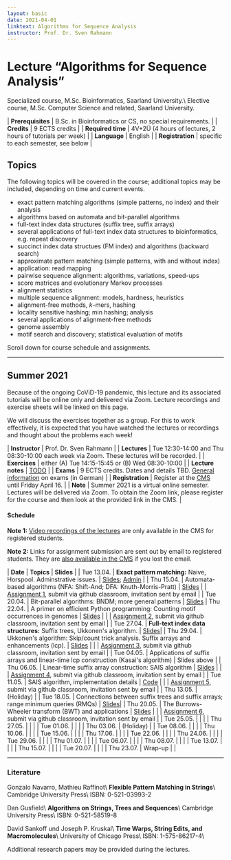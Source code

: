 ```yaml
---
layout: basic
date: 2021-04-01
linktext: Algorithms for Sequence Analysis
instructor: Prof. Dr. Sven Rahmann
---
```


# Lecture “Algorithms for Sequence Analysis”

Specialized course, M.Sc. Bioinformatics, Saarland University.\\
Elective course, M.Sc. Computer Science and related, Saarland University.

| **Prerequisites** | B.Sc. in Bioinformatics or CS, no special requirements. |
| **Credits** | 9 ECTS credits |
| **Required time** | 4V+2Ü (4 hours of lectures, 2 hours of tutorials per week) |
| **Language** | English |
| **Registration** | specific to each semester, see below |


## Topics

The following topics will be covered in the course; additional topics may be included, depending on time and current events.

* exact pattern matching algorithms (simple patterns, no index) and their analysis
* algorithms based on automata and bit-parallel algorithms
* full-text index data structures (suffix tree, suffix arrays)
* several applications of full-text index data structures to bioinformatics, e.g. repeat discovery
* succinct index data structues (FM index) and algorithms (backward search)
* approximate pattern matching (simple patterns, with and without index)
* application: read mapping
* pairwise sequence alignment: algorithms, variations, speed-ups
* score matrices and evolutionary Markov processes
* alignment statistics
* multiple sequence alignment: models, hardness, heuristics
* alignment-free methods, *k*-mers, hashing
* locality sensitive hashing; min hashing; analysis
* several applications of alignment-free methods
* genome assembly
* motif search and discovery; statistical evaluation of motifs

Scroll down for course schedule and assignments.

---


## Summer 2021

Because of the ongoing CoViD-19 pandemic, this lecture and its associated tutorials will be online only and delivered via Zoom.
Lecture recordings and exercise sheets will be linked on this page.

We will discuss the exercises together as a group.
For this to work effectively, it is expected that you have watched the lectures or recordings and thought about the problems each week!

| **Instructor** | Prof. Dr. Sven Rahmann |
| **Lectures** | Tue 12:30-14:00 and Thu 08:30-10:00 each week via Zoom.  These lectures will be recorded. |
| **Exercises** | either (A) Tue 14:15-15:45 or (B) Wed 08:30-10:00 |
| **Lecture notes** | [TODO](TODO) |
| **Exams** | 9 ECTS credits. Dates and details TBD. [General information](/infos/pruefungen) on exams (in German) |
| **Registration** | Register at the [CMS](https://cms.sic.saarland/alsa/) until Friday April 16. |
| **Note** | Summer 2021 is a virtual online semester. Lectures will be delivered via Zoom. To obtain the Zoom link, please register for the course and then look at the provided link in the CMS. |


#### Schedule

**Note 1:** [Video recordings of the lectures](https://cms.sic.saarland/alsa/materials) are only available in the CMS for registered students.

**Note 2:** Links for assignment submission are sent out by email to registered students. They are [also available in the CMS](https://cms.sic.saarland/alsa/materials) if you lost the email.


| **Date** | **Topics** | **Slides** |
| Tue 13.04. | **Exact pattern matching:** Naive, Horspool. Adminstrative issues. | [Slides](alsa21/01-1-naive-horspool.pdf); [Admin](alsa21/00-0-overview.pdf) |
| Thu 15.04. |  Automata-based algorithms (NFA: Shift-And; DFA: Knuth-Morris-Pratt) | [Slides](alsa21/01-2-automata.pdf)
|            | [Assignment 1](alsa21/sheet1.pdf), submit via github classroom, invitation sent by email |
| Tue 20.04. | Bit-parallel algorithms: BNDM; more general patterns | [Slides](alsa21/01-3-bitparallel.pdf)
| Thu 22.04. | A primer on efficient Python programming: Counting motif occurrences in genomes | [Slides](alsa21/01-4-python.pdf) |
|            | [Assignment 2](alsa21/sheet2.pdf), submit via github classroom, invitation sent by email |
| Tue 27.04. | **Full-text index data structures:** Suffix trees, Ukkonen's algorithm. | [Slides](alsa21/02-1-suffixtrees.pdf)|
| Thu 29.04. | Ukkonen's algorithm: Skip/count trick analysis. Suffix arrays and enhancements (lcp). | [Slides](alsa21/02-2-suffixarrays.pdf) |
|            | [Assignment 3](alsa21/sheet3.pdf), submit via github classroom, invitation sent by email |
| Tue 04.05. | Applications of suffix arrays and linear-time lcp construction (Kasai's algorithm) | Slides above |
| Thu 06.05. | Linear-time suffix array construction: SAIS algorithm | [Slides](alsa21/02-3-sais.pdf) |
|            | [Assignment 4](alsa21/sheet4.pdf), submit via github classroom, invitation sent by email |
| Tue 11.05. | SAIS algorithm, implementation details | [Code](alsa21/sais.py) |
|            | [Assignment 5](alsa21/sheet5.pdf), submit via github classroom, invitation sent by email |
| Thu 13.05. | (Holiday) |
| Tue 18.05. | Connections between suffix trees and suffix arrays; range minimum queries (RMQs) | [Slides](alsa21/02-4-connections.pdf)|
| Thu 20.05. | The Burrows-Wheeler transform (BWT) and applications | [Slides](alsa21/02-5-bwt.pdf) |
|            | [Assignment 6](alsa21/sheet6.pdf), submit via github classroom, invitation sent by email |
| Tue 25.05. | | |
| Thu 27.05. | | |
| Tue 01.06. | | |
| Thu 03.06. | (Holiday) |
| Tue 08.06. | | |
| Thu 10.06. | | |
| Tue 15.06. | | |
| Thu 17.06. | | |
| Tue 22.06. | | |
| Thu 24.06. | | |
| Tue 29.06. | | |
| Thu 01.07. | | |
| Tue 06.07. | | |
| Thu 08.07. | | |
| Tue 13.07. | | |
| Thu 15.07. | | |
| Tue 20.07. | | |
| Thu 23.07. | Wrap-up | |

---


### Literature

Gonzalo Navarro, Mathieu Raffinot\\
**Flexible Pattern Matching in Strings**\\
Cambridge University Press\\
ISBN: 0-521-03993-2

Dan Gusfield\\
**Algorithms on Strings, Trees and Sequences**\\
Cambridge University Press\\
ISBN: 0-521-58519-8

David Sankoff und Joseph P. Kruskal\\
**Time Warps, String Edits, and Macromolecules**\\
University of Chicago Press\\
ISBN: 1-575-86217-4\\

Additional research papers may be provided during the lectures.
